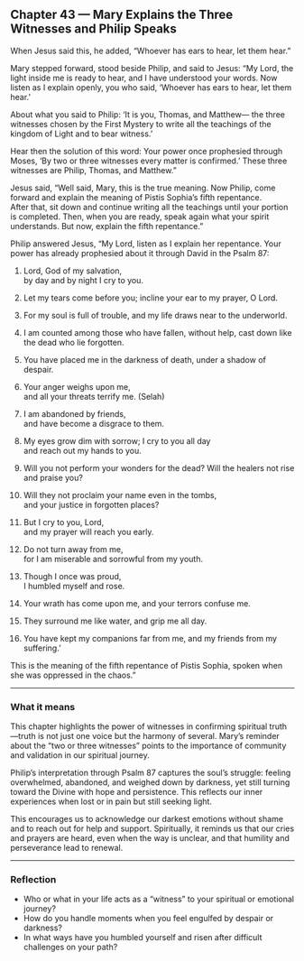 ## Chapter 43 — Mary Explains the Three Witnesses and Philip Speaks

When Jesus said this, he added, “Whoever has ears to hear, let them hear.”

Mary stepped forward, stood beside Philip, and said to Jesus: “My Lord, the light inside me is ready to hear, and I have understood your words. Now listen as I explain openly, you who said, ‘Whoever has ears to hear, let them hear.’  

About what you said to Philip: ‘It is you, Thomas, and Matthew— the three witnesses chosen by the First Mystery to write all the teachings of the kingdom of Light and to bear witness.’  

Hear then the solution of this word: Your power once prophesied through Moses, ‘By two or three witnesses every matter is confirmed.’ These three witnesses are Philip, Thomas, and Matthew.”

Jesus said, “Well said, Mary, this is the true meaning. Now Philip, come forward and explain the meaning of Pistis Sophia’s fifth repentance.  
After that, sit down and continue writing all the teachings until your portion is completed. Then, when you are ready, speak again what your spirit understands. But now, explain the fifth repentance.”

Philip answered Jesus, “My Lord, listen as I explain her repentance. Your power has already prophesied about it through David in the Psalm 87:

1. Lord, God of my salvation,  
by day and by night I cry to you.  

2. Let my tears come before you; incline your ear to my prayer, O Lord.  

3. For my soul is full of trouble, and my life draws near to the underworld.  

4. I am counted among those who have fallen, without help, cast down like the dead who lie forgotten.  

5. You have placed me in the darkness of death, under a shadow of despair.  

6. Your anger weighs upon me,  
and all your threats terrify me. (Selah)  

7. I am abandoned by friends,  
and have become a disgrace to them.  

8. My eyes grow dim with sorrow; I cry to you all day  
and reach out my hands to you.  

9. Will you not perform your wonders for the dead? Will the healers not rise and praise you?  

10. Will they not proclaim your name even in the tombs,  
and your justice in forgotten places?  

11. But I cry to you, Lord,  
and my prayer will reach you early.  

12. Do not turn away from me,  
for I am miserable and sorrowful from my youth.  

13. Though I once was proud,  
I humbled myself and rose.  

14. Your wrath has come upon me, and your terrors confuse me.  

15. They surround me like water, and grip me all day.  

16. You have kept my companions far from me, and my friends from my suffering.’  

This is the meaning of the fifth repentance of Pistis Sophia, spoken when she was oppressed in the chaos.”

---

### What it means

This chapter highlights the power of witnesses in confirming spiritual truth—truth is not just one voice but the harmony of several. Mary’s reminder about the “two or three witnesses” points to the importance of community and validation in our spiritual journey.

Philip’s interpretation through Psalm 87 captures the soul’s struggle: feeling overwhelmed, abandoned, and weighed down by darkness, yet still turning toward the Divine with hope and persistence. This reflects our inner experiences when lost or in pain but still seeking light.

This encourages us to acknowledge our darkest emotions without shame and to reach out for help and support. Spiritually, it reminds us that our cries and prayers are heard, even when the way is unclear, and that humility and perseverance lead to renewal.

---

### Reflection

* Who or what in your life acts as a “witness” to your spiritual or emotional journey?  
* How do you handle moments when you feel engulfed by despair or darkness?  
* In what ways have you humbled yourself and risen after difficult challenges on your path?  
